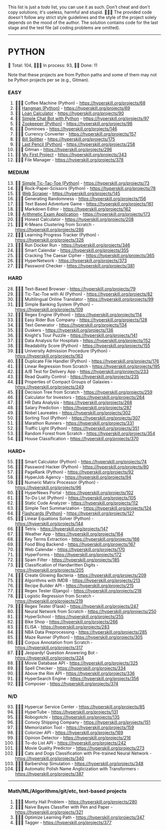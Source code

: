 This list is just a _todo_ list, you can use it as such.
Don't cheat and don't copy solutions; it's useless, harmful and stupid. 🤦🏼‍♂️
The provided code doesn't follow any strict style guidelines and the style of the project solely depends on the mood of the author.
The solution contains code for the last stage and the test file (all coding problems are omitted).


---
# PYTHON
🐍 Total: 104, 👷🏼‍♂️ In process: 93, 🐱‍👤 Done: 11

Note that these projects are from Python paths and some of them may not be Python projects per se (e.g., Gitman).

### EASY
1) 👷🏼‍♂️ Coffee Machine (Python) - https://hyperskill.org/projects/68
2) 🐱‍👤 [Hangman (Python)](https://github.com/guykogan1995/Hyperskill-Python/tree/main/Python/Hangman) - https://hyperskill.org/projects/69
3) 🐱‍👤 [Loan Calculator](https://github.com/guykogan1995/Hyperskill-Python/tree/main/Python/Loan%20Calculator) - https://hyperskill.org/projects/90
4) 🐱‍👤 [Simple Chat Bot with Python](https://github.com/guykogan1995/Hyperskill-Python/tree/main/Python/Simple-Chat-Bot) - https://hyperskill.org/projects/97
5) 🐱‍👤 [Zookeeper (Python)](https://github.com/guykogan1995/Hyperskill-Python/tree/main/Python/Zookeeper) - https://hyperskill.org/projects/98
6) 👷🏼‍♂️ Dominoes - https://hyperskill.org/projects/146
7) 👷🏼‍♂️ Currency Converter - https://hyperskill.org/projects/157
8) 🐱‍👤 [Bill Splitter](https://github.com/guykogan1995/Hyperskill-Python/tree/main/Python/Bill-Splitter) - https://hyperskill.org/projects/175
9) 🐱‍👤 [Last Pencil (Python)](https://github.com/guykogan1995/Hyperskill-Python/tree/main/Python/Last-Pencil) - https://hyperskill.org/projects/258
10) 👷🏼‍♂️ Gitman - https://hyperskill.org/projects/296
11) 🐱‍👤 [My First Project](https://github.com/guykogan1995/Hyperskill-Python/tree/main/Python/My-First-Project-with-Python) - https://hyperskill.org/projects/343
12) 👷🏼‍♂️ File Manager - https://hyperskill.org/projects/378

### MEDIUM
13) 🐱‍👤 [Simple Tic-Tac-Toe (Python)](https://github.com/guykogan1995/Hyperskill-Python/tree/main/Python/Simple-Tic-Tac-Toe) - https://hyperskill.org/projects/73
14) 👷🏼‍♂️ Rock-Paper-Scissors (Python) - https://hyperskill.org/projects/78
15) 🐱‍👤 [Web Scraper](https://github.com/guykogan1995/Hyperskill-Python/tree/main/Python/Web-Scraper) - https://hyperskill.org/projects/145
16) 👷🏼‍♂️ Generating Randomness - https://hyperskill.org/projects/156
17) 👷🏼‍♂️ Text Based Adventure Game - https://hyperskill.org/projects/161
18) 👷🏼‍♂️ Markdown Editor - https://hyperskill.org/projects/162
19) 🐱‍👤 [Arithmetic Exam Application](https://github.com/guykogan1995/Hyperskill-Python/tree/main/Python/Arithmetic-Exam-Application) - https://hyperskill.org/projects/173
20) 👷🏼‍♂️ Honest Calculator - https://hyperskill.org/projects/208
21) 👷🏼‍♂️ K-Means Clustering from Scratch - https://hyperskill.org/projects/286
22) 👷🏼‍♂️ Learning Progress Tracker (Python) - https://hyperskill.org/projects/326
23) 👷🏼‍♂️ Run Docker Run - https://hyperskill.org/projects/346
24) 👷🏼‍♂️ Smart Calendar - https://hyperskill.org/projects/355
25) 👷🏼‍♂️ Cracking The Caesar Cipher - https://hyperskill.org/projects/365
26) 👷🏼‍♂️ HyperNetwork - https://hyperskill.org/projects/373
27) 👷🏼‍♂️ Password Checker - https://hyperskill.org/projects/381

### HARD
28) 👷🏼‍♂️ Text-Based Browser - https://hyperskill.org/projects/79
29) 👷🏼‍♂️ Tic-Tac-Toe with AI (Python) - https://hyperskill.org/projects/82
30) 👷🏼‍♂️ Multilingual Online Translator - https://hyperskill.org/projects/99
31) 👷🏼‍♂️ Simple Banking System (Python) - https://hyperskill.org/projects/109
32) 👷🏼‍♂️ Regex Engine (Python) - https://hyperskill.org/projects/114
33) 👷🏼‍♂️ Easy Rider Bus Company - https://hyperskill.org/projects/128
34) 👷🏼‍♂️ Text Generator - https://hyperskill.org/projects/134
35) 👷🏼‍♂️ Duskers - https://hyperskill.org/projects/136
36) 👷🏼‍♂️ Knight's Tour Puzzle - https://hyperskill.org/projects/141
37) 👷🏼‍♂️ Data Analysis for Hospitals - https://hyperskill.org/projects/152
38) 👷🏼‍♂️ Readability Score (Python) - https://hyperskill.org/projects/155
39) 👷🏼‍♂️ University Admission Procedure (Python) - https://hyperskill.org/projects/163
40) 👷🏼‍♂️ Duplicate File Handler (Python) - https://hyperskill.org/projects/176
41) 👷🏼‍♂️ Linear Regression from Scratch - https://hyperskill.org/projects/195
42) 👷🏼‍♂️ A/B Test for Delivery App - https://hyperskill.org/projects/233
43) 👷🏼‍♂️ Read Quality Control - https://hyperskill.org/projects/235
44) 👷🏼‍♂️ Properties of Compact Groups of Galaxies - https://hyperskill.org/projects/249
45) 👷🏼‍♂️ Decision Tree from Scratch - https://hyperskill.org/projects/259
46) 👷🏼‍♂️ Calculator for Investors - https://hyperskill.org/projects/264
47) 👷🏼‍♂️ HR Data Analysis - https://hyperskill.org/projects/268
48) 👷🏼‍♂️ Salary Prediction - https://hyperskill.org/projects/287
49) 👷🏼‍♂️ Nobel Laureates - https://hyperskill.org/projects/302
50) 👷🏼‍♂️ Sorting Tool (Python) - https://hyperskill.org/projects/307
51) 👷🏼‍♂️ Marathon Runners - https://hyperskill.org/projects/331
52) 👷🏼‍♂️ Traffic Light (Python) - https://hyperskill.org/projects/351
53) 👷🏼‍♂️ Random Forest from Scratch - https://hyperskill.org/projects/354
54) 👷🏼‍♂️ House Classification - https://hyperskill.org/projects/370

### HARD+
55) 👷🏼‍♂️ Smart Calculator (Python) - https://hyperskill.org/projects/74
56) 👷🏼‍♂️ Password Hacker (Python) - https://hyperskill.org/projects/80
57) 👷🏼‍♂️ PageRank (Python) - https://hyperskill.org/projects/92
58) 👷🏼‍♂️ HyperJob Agency - https://hyperskill.org/projects/94
59) 👷🏼‍♂️ Numeric Matrix Processor (Python) - https://hyperskill.org/projects/96
60) 👷🏼‍♂️ HyperNews Portal - https://hyperskill.org/projects/102
61) 👷🏼‍♂️ To-Do List (Python) - https://hyperskill.org/projects/105
62) 👷🏼‍♂️ Static Code Analyzer - https://hyperskill.org/projects/112
63) 👷🏼‍♂️ Simple Text Summarization - https://hyperskill.org/projects/124
64) 🐱‍👤 [Flashcards (Python)](https://github.com/guykogan1995/Hyperskill-Python/tree/main/Python/Flashcards) - https://hyperskill.org/projects/127
65) 👷🏼‍♂️ Linear Equations Solver (Python) - https://hyperskill.org/projects/144
66) 👷🏼‍♂️ Tetris - https://hyperskill.org/projects/147
67) 👷🏼‍♂️ Weather App - https://hyperskill.org/projects/164
68) 👷🏼‍♂️ Key Terms Extraction - https://hyperskill.org/projects/166
69) 👷🏼‍♂️ Food Blog Backend - https://hyperskill.org/projects/167
70) 👷🏼‍♂️ Web Calendar - https://hyperskill.org/projects/170
71) 👷🏼‍♂️ HyperForms - https://hyperskill.org/projects/172
72) 👷🏼‍♂️ Spam Filter - https://hyperskill.org/projects/185
73) 👷🏼‍♂️ Classification of Handwritten Digits - https://hyperskill.org/projects/205
74) 👷🏼‍♂️ Create Glowing Bacteria - https://hyperskill.org/projects/209
75) 👷🏼‍♂️ Algorithms with IMDB - https://hyperskill.org/projects/213
76) 👷🏼‍♂️ Recipe Builder API - https://hyperskill.org/projects/215
77) 👷🏼‍♂️ Regex Tester (Django) - https://hyperskill.org/projects/218
78) 👷🏼‍♂️ Logistic Regression from Scratch - https://hyperskill.org/projects/219
79) 👷🏼‍♂️ Regex Tester (Flask) - https://hyperskill.org/projects/247
80) 👷🏼‍♂️ Neural Network from Scratch - https://hyperskill.org/projects/250
81) 👷🏼‍♂️ HyperSchool - https://hyperskill.org/projects/255
82) 👷🏼‍♂️ Bike Shop - https://hyperskill.org/projects/266
83) 👷🏼‍♂️ ELISA - https://hyperskill.org/projects/283
84) 👷🏼‍♂️ NBA Data Preprocessing - https://hyperskill.org/projects/285
85) 👷🏼‍♂️ Maze Runner (Python) - https://hyperskill.org/projects/305
86) 👷🏼‍♂️ Corpus Annotation from Scratch - https://hyperskill.org/projects/317
87) 👷🏼‍♂️ Jeopardy! Question Answering Bot - https://hyperskill.org/projects/324
88) 👷🏼‍♂️ Movie Database API - https://hyperskill.org/projects/325
89) 👷🏼‍♂️ Spell Checker - https://hyperskill.org/projects/334
90) 👷🏼‍♂️ Above the Rim API - https://hyperskill.org/projects/336
91) 👷🏼‍♂️ HyperSearch Engine - https://hyperskill.org/projects/356
92) 👷🏼‍♂️ Composer - https://hyperskill.org/projects/374

### N/D
93) 👷🏼‍♂️ Hypercar Service Center - https://hyperskill.org/projects/85
94) 👷🏼‍♂️ HyperTube - https://hyperskill.org/projects/131
95) 👷🏼‍♂️ Robogotchi - https://hyperskill.org/projects/135
96) 👷🏼‍♂️ Convoy Shipping Company - https://hyperskill.org/projects/151
97) 👷🏼‍♂️ Memorization Tool - https://hyperskill.org/projects/159
98) 👷🏼‍♂️ Colorizer API - https://hyperskill.org/projects/169
99) 👷🏼‍♂️ Opinion Detector - https://hyperskill.org/projects/216
100) 👷🏼‍♂️ To-do List API - https://hyperskill.org/projects/242
101) 👷🏼‍♂️ Movie Quality Predictor - https://hyperskill.org/projects/273
102) 👷🏼‍♂️ Cats and Dogs Classification with Pre-trained Neural Network - https://hyperskill.org/projects/340
103) 👷🏼‍♂️ Barbershop Simulation - https://hyperskill.org/projects/348
104) 👷🏼‍♂️ Automatic Polish Name Anglicization with Transformers - https://hyperskill.org/projects/387

---
### Math/ML/Algorithms/git/etc, text-based projects
1) 👷🏼‍♂️ Monty Hall Problem - https://hyperskill.org/projects/280
2) 👷🏼‍♂️ Naive Bayes Classifier with Pen and Paper - https://hyperskill.org/projects/321
3) 👷🏼‍♂️ Optimize Learning Path - https://hyperskill.org/projects/347
4) 👷🏼‍♂️ Tagger - https://hyperskill.org/projects/377